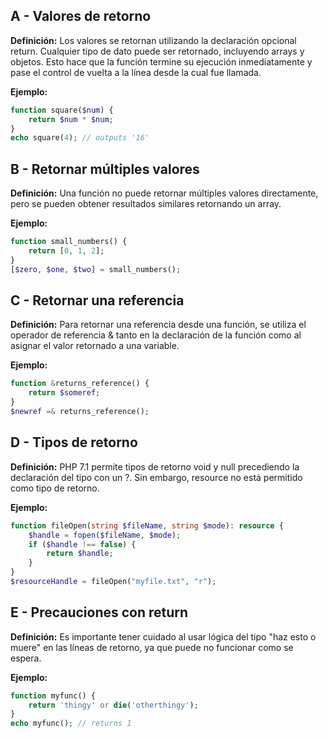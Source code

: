 ## A - Valores de retorno

**Definición:** Los valores se retornan utilizando la declaración opcional return. Cualquier tipo de dato puede ser retornado, incluyendo arrays y objetos. Esto hace que la función termine su ejecución inmediatamente y pase el control de vuelta a la línea desde la cual fue llamada.

**Ejemplo:**

```php
function square($num) {
    return $num * $num;
}
echo square(4); // outputs '16'
```

## B - Retornar múltiples valores

**Definición:** Una función no puede retornar múltiples valores directamente, pero se pueden obtener resultados similares retornando un array.

**Ejemplo:**

```php
function small_numbers() {
    return [0, 1, 2];
}
[$zero, $one, $two] = small_numbers();
```

## C - Retornar una referencia

**Definición:** Para retornar una referencia desde una función, se utiliza el operador de referencia & tanto en la declaración de la función como al asignar el valor retornado a una variable.

**Ejemplo:**

```php
function &returns_reference() {
    return $someref;
}
$newref =& returns_reference();
```

## D - Tipos de retorno

**Definición:** PHP 7.1 permite tipos de retorno void y null precediendo la declaración del tipo con un ?. Sin embargo, resource no está permitido como tipo de retorno.

**Ejemplo:**

```php
function fileOpen(string $fileName, string $mode): resource {
    $handle = fopen($fileName, $mode);
    if ($handle !== false) {
        return $handle;
    }
}
$resourceHandle = fileOpen("myfile.txt", "r");
```

## E - Precauciones con return

**Definición:** Es importante tener cuidado al usar lógica del tipo "haz esto o muere" en las líneas de retorno, ya que puede no funcionar como se espera.

**Ejemplo:**

```php
function myfunc() {
    return 'thingy' or die('otherthingy');
}
echo myfunc(); // returns 1
```
